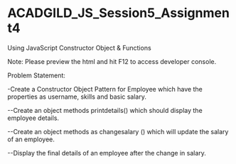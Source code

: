 # ACADGILD_JS_Session5_Assignment4

Using JavaScript Constructor Object & Functions

Note: Please preview the html and hit F12 to access developer console.

Problem Statement:

-Create a Constructor Object Pattern for Employee which have the properties as username,
skills and basic salary.

--Create an object methods printdetails() which should display the employee details.

--Create an object methods as changesalary () which will update the salary of an employee.

--Display the final details of an employee after the change in salary.
